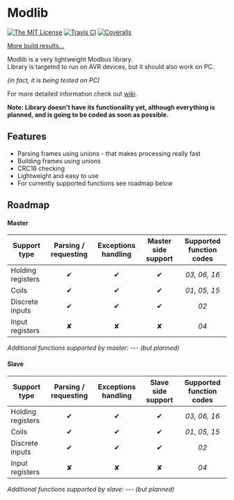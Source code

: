 # Modlib
[![The MIT License](https://img.shields.io/badge/license-MIT-orange.svg?style=flat-square)](http://opensource.org/licenses/MIT)
[![Travis CI](https://img.shields.io/travis/Jacajack/modlib.svg?style=flat-square)](https://travis-ci.org/Jacajack/modlib)
[![Coveralls](https://img.shields.io/coveralls/Jacajack/modlib.svg?style=flat-square)]()

[More build results...](https://github.com/Jacajack/modlib/wiki/Build-results-history)

Modlib is a very lightweight Modbus library.<br>
Library is targeted to run on AVR devices, but it should also work on PC.

*(in fact, it is being tested on PC)*


For more detailed information check out [wiki](https://github.com/Jacajack/modlib/wiki).

**Note: Library doesn't have its functionality yet, although everything is planned, and is going to be coded as soon as possible.**

## Features
- Parsing frames using unions - that makes processing really fast
- Building frames using unions
- CRC16 checking
- Lightweight and easy to use
- For currently supported functions see roadmap below

## Roadmap
#### Master
| Support type     | Parsing / requesting | Exceptions handling | Master side support | Supported function codes |
|------------------|:--------------------:|:-------------------:|:-------------------:|:------------------------:|
|Holding registers | &#10004;             | &#10004;            | &#10004;            |*03, 06, 16*              |
|Coils             | &#10004;             | &#10004;            | &#10004;            |*01, 05, 15*              |
|Discrete inputs   | &#10004;             | &#10004;            | &#10004;            |*02*                      |
|Input registers   | &#10008;             | &#10008;            | &#10008;            |*04*                      |

*Additional functions supported by master: --- (but planned)*

#### Slave
| Support type     | Parsing / requesting | Exceptions handling | Slave side support | Supported function codes |
|------------------|:--------------------:|:-------------------:|:------------------:|:------------------------:|
|Holding registers | &#10004;             | &#10004;            | &#10004;           |*03, 06, 16*              |
|Coils             | &#10004;             | &#10004;            | &#10004;           |*01, 05, 15*              |
|Discrete inputs   | &#10004;             | &#10004;            | &#10004;           |*02*                      |
|Input registers   | &#10008;             | &#10008;            | &#10008;           |*04*                      |

*Additional functions supported by slave: --- (but planned)*
